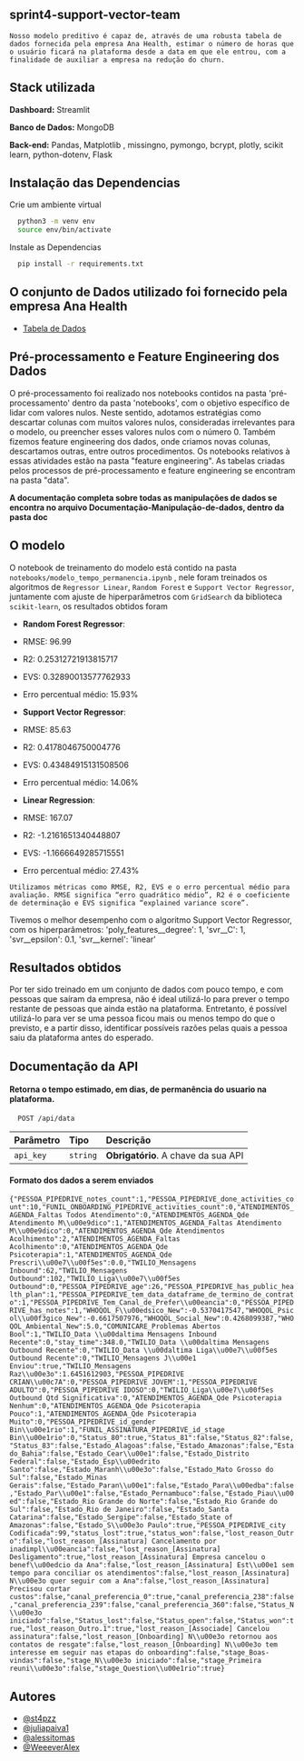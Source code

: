 
## sprint4-support-vector-team
`Nosso modelo preditivo é capaz de, através de uma robusta tabela de dados fornecida pela empresa Ana Health, estimar o número de horas que o usuário ficará na plataforma desde a data em que ele entrou, com a finalidade de auxiliar a empresa na redução do churn.`



## Stack utilizada



**Dashboard:** Streamlit

**Banco de Dados:** MongoDB

**Back-end:** Pandas, Matplotlib , missingno, pymongo, bcrypt, plotly, scikit learn, python-dotenv, Flask


## Instalação das Dependencias

Crie um ambiente virtual

```bash
  python3 -m venv env
  source env/bin/activate
```

Instale as Dependencias 

```bash
  pip install -r requirements.txt
```
    
## O conjunto de Dados utilizado foi fornecido pela empresa Ana Health

 - [Tabela de Dados](https://docs.google.com/spreadsheets/d/1ku3RbAe_BQFqSxfEgbJARmUMaKEidGqvWo-xh-E7XE0/edit#gid=841451143)

## Pré-processamento  e Feature Engineering dos Dados

O pré-processamento foi realizado nos notebooks contidos
na pasta 'pré-processamento' dentro da pasta 'notebooks', com o objetivo específico de lidar
com valores nulos. Neste sentido, adotamos estratégias como descartar colunas com
muitos valores nulos, consideradas irrelevantes para o modelo, ou preencher esses valores
nulos com o número 0. Também fizemos feature engineering dos dados, onde criamos novas colunas, 
descartamos outras, entre outros procedimentos. Os notebooks relativos à essas atividades estão na 
pasta "feature engineering". As tabelas criadas pelos processos de pré-processamento e feature engineering se 
encontram na pasta "data".

**A documentação completa sobre todas as manipulações de dados se encontra no arquivo Documentação-Manipulação-de-dados, dentro da pasta doc**

## O modelo

O notebook de treinamento do modelo está contido na pasta `notebooks/modelo_tempo_permanencia.ipynb` , nele foram treinados os algoritmos de `Regressor Linear`, `Random Forest` e `Support Vector Regressor`, juntamente com ajuste de hiperparâmetros com `GridSearch` da biblioteca `scikit-learn`, os resultados obtidos foram

- **Random Forest Regressor**: 
- RMSE: 96.99
- R2: 0.25312721913815717
 - EVS: 0.32890013577762933 
- Erro percentual médio: 15.93% 

- **Support Vector Regressor**: 
- RMSE: 85.63
- R2: 0.4178046750004776 
- EVS: 0.43484915131508506
- Erro percentual médio: 14.06% 

- **Linear Regression**:
- RMSE: 167.07
- R2: -1.2161651340448807
- EVS: -1.1666649285715551 
- Erro percentual médio: 27.43% 

`Utilizamos métricas como RMSE, R2, EVS e o erro percentual médio para avaliação.
RMSE significa “erro quadrático médio”, R2 é o coeficiente de determinação e EVS significa
“explained variance score”.`

Tivemos o melhor desempenho com o algoritmo Support Vector Regressor, com os hiperparâmetros: 
'poly_features__degree': 1, 
'svr__C': 1, 
'svr__epsilon': 0.1, 
'svr__kernel': 'linear'

## Resultados obtidos

Por ter sido treinado em um conjunto de dados com pouco tempo, e com pessoas que saíram da empresa, não é ideal utilizá-lo para prever o tempo restante de pessoas que ainda estão na plataforma. Entretanto, é possível utilizá-lo para ver se uma pessoa ficou mais ou menos tempo do que o previsto, e a partir disso, identificar possíveis razões pelas quais a pessoa saiu da plataforma antes do esperado.

## Documentação da API

#### Retorna o tempo estimado, em dias, de permanência do usuario na plataforma.

```http
  POST /api/data
```

| Parâmetro   | Tipo       | Descrição                           |
| :---------- | :--------- | :---------------------------------- |
| `api_key` | `string` | **Obrigatório**. A chave da sua API |



#### Formato dos dados a serem enviados 

`{"PESSOA_PIPEDRIVE_notes_count":1,"PESSOA_PIPEDRIVE_done_activities_count":10,"FUNIL_ONBOARDING_PIPEDRIVE_activities_count":0,"ATENDIMENTOS_AGENDA_Faltas Todos Atendimento":0,"ATENDIMENTOS_AGENDA_Qde Atendimento M\\u00e9dico":1,"ATENDIMENTOS_AGENDA_Faltas Atendimento M\\u00e9dico":0,"ATENDIMENTOS_AGENDA_Qde Atendimentos Acolhimento":2,"ATENDIMENTOS_AGENDA_Faltas Acolhimento":0,"ATENDIMENTOS_AGENDA_Qde Psicoterapia":1,"ATENDIMENTOS_AGENDA_Qde Prescri\\u00e7\\u00f5es":0.0,"TWILIO_Mensagens Inbound":62,"TWILIO_Mensagens Outbound":102,"TWILIO_Liga\\u00e7\\u00f5es Outbound":0,"PESSOA_PIPEDRIVE_age":26,"PESSOA_PIPEDRIVE_has_public_health_plan":1,"PESSOA_PIPEDRIVE_tem_data_dataframe_de_termino_de_contrato":1,"PESSOA_PIPEDRIVE_Tem_Canal_de_Prefer\\u00eancia":0,"PESSOA_PIPEDRIVE_has_notes":1,"WHOQOL_F\\u00edsico_New":-0.5370417547,"WHOQOL_Psicol\\u00f3gico_New":-0.6617507976,"WHOQOL_Social_New":0.4268099387,"WHOQOL_Ambiental_New":5.0,"COMUNICARE_Problemas Abertos Bool":1,"TWILIO_Data \\u00daltima Mensagens Inbound Recente":0,"stay_time":348.0,"TWILIO_Data \\u00daltima Mensagens Outbound Recente":0,"TWILIO_Data \\u00daltima Liga\\u00e7\\u00f5es Outbound Recente":0,"TWILIO_Mensagens J\\u00e1 Enviou":true,"TWILIO_Mensagens Raz\\u00e3o":1.6451612903,"PESSOA_PIPEDRIVE CRIAN\\u00c7A":0,"PESSOA_PIPEDRIVE JOVEM":1,"PESSOA_PIPEDRIVE ADULTO":0,"PESSOA_PIPEDRIVE IDOSO":0,"TWILIO_Liga\\u00e7\\u00f5es Outbound Qtd Significativa":0,"ATENDIMENTOS_AGENDA_Qde Psicoterapia Nenhum":0,"ATENDIMENTOS_AGENDA_Qde Psicoterapia Pouco":1,"ATENDIMENTOS_AGENDA_Qde Psicoterapia Muito":0,"PESSOA_PIPEDRIVE_id_gender Bin\\u00e1rio":1,"FUNIL_ASSINATURA_PIPEDRIVE_id_stage Bin\\u00e1rio":0,"Status_80":true,"Status_81":false,"Status_82":false,"Status_83":false,"Estado_Alagoas":false,"Estado_Amazonas":false,"Estado_Bahia":false,"Estado_Cear\\u00e1":false,"Estado_Distrito Federal":false,"Estado_Esp\\u00edrito Santo":false,"Estado_Maranh\\u00e3o":false,"Estado_Mato Grosso do Sul":false,"Estado_Minas Gerais":false,"Estado_Paran\\u00e1":false,"Estado_Para\\u00edba":false,"Estado_Par\\u00e1":false,"Estado_Pernambuco":false,"Estado_Piau\\u00ed":false,"Estado_Rio Grande do Norte":false,"Estado_Rio Grande do Sul":false,"Estado_Rio de Janeiro":false,"Estado_Santa Catarina":false,"Estado_Sergipe":false,"Estado_State of Amazonas":false,"Estado_S\\u00e3o Paulo":true,"PESSOA_PIPEDRIVE_city Codificada":99,"status_lost":true,"status_won":false,"lost_reason_Outro":false,"lost_reason_[Assinatura] Cancelamento por inadimpl\\u00eancia":false,"lost_reason_[Assinatura] Desligamento":true,"lost_reason_[Assinatura] Empresa cancelou o benef\\u00edcio da Ana":false,"lost_reason_[Assinatura] Est\\u00e1 sem tempo para conciliar os atendimentos":false,"lost_reason_[Assinatura] N\\u00e3o quer seguir com a Ana":false,"lost_reason_[Assinatura] Precisou cortar custos":false,"canal_preferencia_0":true,"canal_preferencia_238":false,"canal_preferencia_239":false,"canal_preferencia_360":false,"Status_N\\u00e3o iniciado":false,"Status_lost":false,"Status_open":false,"Status_won":true,"lost_reason_Outro.1":true,"lost_reason_[Associade] Cancelou assinatura":false,"lost_reason_[Onboarding] N\\u00e3o retornou aos contatos de resgate":false,"lost_reason_[Onboarding] N\\u00e3o tem interesse em seguir nas etapas do onboarding":false,"stage_Boas-vindas":false,"stage_N\\u00e3o iniciado":false,"stage_Primeira reuni\\u00e3o":false,"stage_Question\\u00e1rio":true}`


## Autores

- [@st4pzz](https://github.com/st4pzz)
- [@juliapaiva1](https://github.com/juliapaiva1)
- [@alessitomas](https://github.com/alessitomas)
- [@WeeeverAlex](https://github.com/WeeeverAlex)



